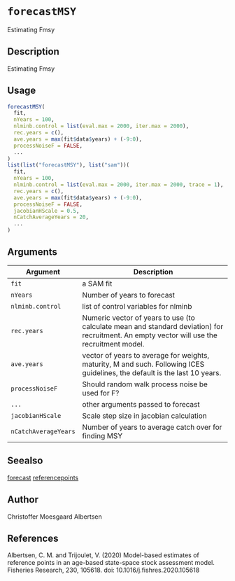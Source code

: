 # `forecastMSY`

Estimating Fmsy


## Description

Estimating Fmsy


## Usage

```r
forecastMSY(
  fit,
  nYears = 100,
  nlminb.control = list(eval.max = 2000, iter.max = 2000),
  rec.years = c(),
  ave.years = max(fit$data$years) + (-9:0),
  processNoiseF = FALSE,
  ...
)
list(list("forecastMSY"), list("sam"))(
  fit,
  nYears = 100,
  nlminb.control = list(eval.max = 2000, iter.max = 2000, trace = 1),
  rec.years = c(),
  ave.years = max(fit$data$years) + (-9:0),
  processNoiseF = FALSE,
  jacobianHScale = 0.5,
  nCatchAverageYears = 20,
  ...
)
```


## Arguments

Argument      |Description
------------- |----------------
`fit`     |     a SAM fit
`nYears`     |     Number of years to forecast
`nlminb.control`     |     list of control variables for nlminb
`rec.years`     |     Numeric vector of years to use (to calculate mean and standard deviation) for recruitment. An empty vector will use the recruitment model.
`ave.years`     |     vector of years to average for weights, maturity, M and such. Following ICES guidelines, the default is the last 10 years.
`processNoiseF`     |     Should random walk process noise be used for F?
`...`     |     other arguments passed to forecast
`jacobianHScale`     |     Scale step size in jacobian calculation
`nCatchAverageYears`     |     Number of years to average catch over for finding MSY


## Seealso

[forecast](#forecast)  [referencepoints](#referencepoints)


## Author

Christoffer Moesgaard Albertsen


## References

Albertsen, C. M. and Trijoulet, V. (2020) Model-based estimates of reference points in an age-based state-space stock assessment model. Fisheries Research, 230, 105618. doi: 10.1016/j.fishres.2020.105618


